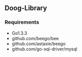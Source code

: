 ## Doog-Library

### Requirements
- Go1.3.3
- github.com/beego/bee
- github.com/astaxie/beego
- github.com/go-sql-driver/mysql
